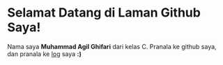 # Selamat Datang di Laman Github Saya!

Nama saya **Muhammad Agil Ghifari** dari kelas C.
Pranala ke github saya, dan pranala ke [log](TXT/mylog.txt) saya **:)**
